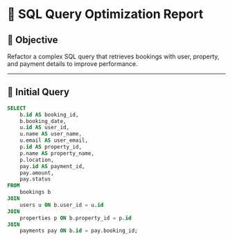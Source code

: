 # 🚀 SQL Query Optimization Report

## 🎯 Objective

Refactor a complex SQL query that retrieves bookings with user, property, and payment details to improve performance.

---

## 🧾 Initial Query

```sql
SELECT 
    b.id AS booking_id,
    b.booking_date,
    u.id AS user_id,
    u.name AS user_name,
    u.email AS user_email,
    p.id AS property_id,
    p.name AS property_name,
    p.location,
    pay.id AS payment_id,
    pay.amount,
    pay.status
FROM 
    bookings b
JOIN 
    users u ON b.user_id = u.id
JOIN 
    properties p ON b.property_id = p.id
JOIN 
    payments pay ON b.id = pay.booking_id;
